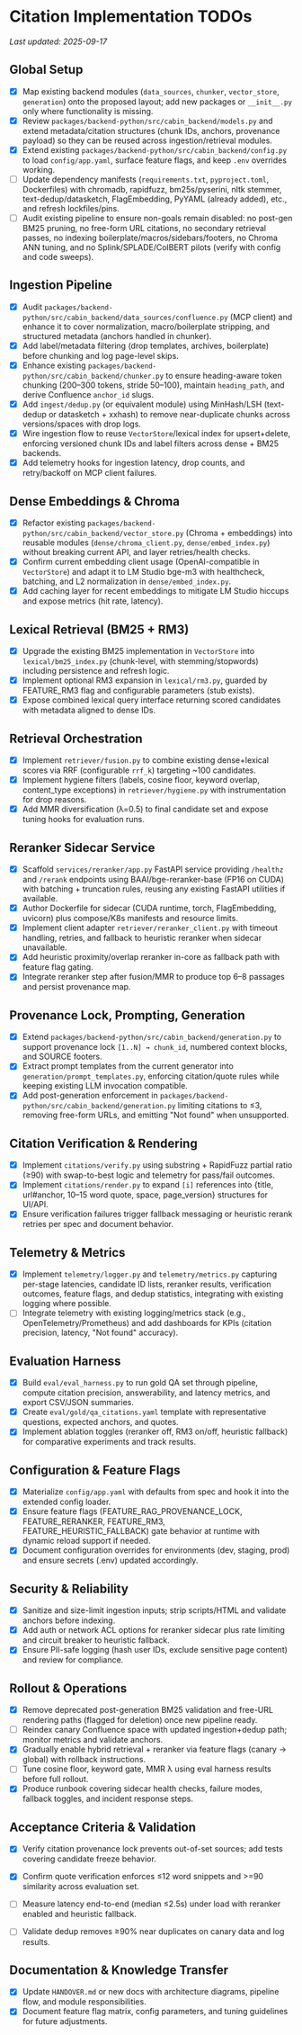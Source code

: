 # Citation Implementation TODOs

_Last updated: 2025-09-17_

## Global Setup
- [x] Map existing backend modules (`data_sources`, `chunker`, `vector_store`, `generation`) onto the proposed layout; add new packages or `__init__.py` only where functionality is missing.
- [x] Review `packages/backend-python/src/cabin_backend/models.py` and extend metadata/citation structures (chunk IDs, anchors, provenance payload) so they can be reused across ingestion/retrieval modules.
- [x] Extend existing `packages/backend-python/src/cabin_backend/config.py` to load `config/app.yaml`, surface feature flags, and keep `.env` overrides working.
- [ ] Update dependency manifests (`requirements.txt`, `pyproject.toml`, Dockerfiles) with chromadb, rapidfuzz, bm25s/pyserini, nltk stemmer, text-dedup/datasketch, FlagEmbedding, PyYAML (already added), etc., and refresh lockfiles/pins.
- [ ] Audit existing pipeline to ensure non-goals remain disabled: no post-gen BM25 pruning, no free-form URL citations, no secondary retrieval passes, no indexing boilerplate/macros/sidebars/footers, no Chroma ANN tuning, and no Splink/SPLADE/ColBERT pilots (verify with config and code sweeps).

## Ingestion Pipeline
- [x] Audit `packages/backend-python/src/cabin_backend/data_sources/confluence.py` (MCP client) and enhance it to cover normalization, macro/boilerplate stripping, and structured metadata (anchors handled in chunker).
- [x] Add label/metadata filtering (drop templates, archives, boilerplate) before chunking and log page-level skips.
- [x] Enhance existing `packages/backend-python/src/cabin_backend/chunker.py` to ensure heading-aware token chunking (200–300 tokens, stride 50–100), maintain `heading_path`, and derive Confluence `anchor_id` slugs.
- [x] Add `ingest/dedup.py` (or equivalent module) using MinHash/LSH (text-dedup or datasketch + xxhash) to remove near-duplicate chunks across versions/spaces with drop logs.
- [x] Wire ingestion flow to reuse `VectorStore`/lexical index for upsert+delete, enforcing versioned chunk IDs and label filters across dense + BM25 backends.
- [x] Add telemetry hooks for ingestion latency, drop counts, and retry/backoff on MCP client failures.

## Dense Embeddings & Chroma
- [x] Refactor existing `packages/backend-python/src/cabin_backend/vector_store.py` (Chroma + embeddings) into reusable modules (`dense/chroma_client.py`, `dense/embed_index.py`) without breaking current API, and layer retries/health checks.
- [x] Confirm current embedding client usage (OpenAI-compatible in `VectorStore`) and adapt it to LM Studio bge-m3 with healthcheck, batching, and L2 normalization in `dense/embed_index.py`.
- [x] Add caching layer for recent embeddings to mitigate LM Studio hiccups and expose metrics (hit rate, latency).

## Lexical Retrieval (BM25 + RM3)
- [x] Upgrade the existing BM25 implementation in `VectorStore` into `lexical/bm25_index.py` (chunk-level, with stemming/stopwords) including persistence and refresh logic.
- [x] Implement optional RM3 expansion in `lexical/rm3.py`, guarded by FEATURE_RM3 flag and configurable parameters (stub exists).
- [x] Expose combined lexical query interface returning scored candidates with metadata aligned to dense IDs.

## Retrieval Orchestration
- [x] Implement `retriever/fusion.py` to combine existing dense+lexical scores via RRF (configurable `rrf_k`) targeting ~100 candidates.
- [x] Implement hygiene filters (labels, cosine floor, keyword overlap, content_type exceptions) in `retriever/hygiene.py` with instrumentation for drop reasons.
- [x] Add MMR diversification (λ=0.5) to final candidate set and expose tuning hooks for evaluation runs.

## Reranker Sidecar Service
- [x] Scaffold `services/reranker/app.py` FastAPI service providing `/healthz` and `/rerank` endpoints using BAAI/bge-reranker-base (FP16 on CUDA) with batching + truncation rules, reusing any existing FastAPI utilities if available.
- [x] Author Dockerfile for sidecar (CUDA runtime, torch, FlagEmbedding, uvicorn) plus compose/K8s manifests and resource limits.
- [x] Implement client adapter `retriever/reranker_client.py` with timeout handling, retries, and fallback to heuristic reranker when sidecar unavailable.
- [x] Add heuristic proximity/overlap reranker in-core as fallback path with feature flag gating.
- [x] Integrate reranker step after fusion/MMR to produce top 6–8 passages and persist provenance map.

## Provenance Lock, Prompting, Generation
- [x] Extend `packages/backend-python/src/cabin_backend/generation.py` to support provenance lock `[1..N] → chunk_id`, numbered context blocks, and SOURCE footers.
- [x] Extract prompt templates from the current generator into `generation/prompt_templates.py`, enforcing citation/quote rules while keeping existing LLM invocation compatible.
- [x] Add post-generation enforcement in `packages/backend-python/src/cabin_backend/generation.py` limiting citations to ≤3, removing free-form URLs, and emitting "Not found" when unsupported.

## Citation Verification & Rendering
- [x] Implement `citations/verify.py` using substring + RapidFuzz partial ratio (≥90) with swap-to-best logic and telemetry for pass/fail outcomes.
- [x] Implement `citations/render.py` to expand `[i]` references into {title, url#anchor, 10–15 word quote, space, page_version} structures for UI/API.
- [x] Ensure verification failures trigger fallback messaging or heuristic rerank retries per spec and document behavior.

## Telemetry & Metrics
- [x] Implement `telemetry/logger.py` and `telemetry/metrics.py` capturing per-stage latencies, candidate ID lists, reranker results, verification outcomes, feature flags, and dedup statistics, integrating with existing logging where possible.
- [ ] Integrate telemetry with existing logging/metrics stack (e.g., OpenTelemetry/Prometheus) and add dashboards for KPIs (citation precision, latency, "Not found" accuracy).

## Evaluation Harness
- [x] Build `eval/eval_harness.py` to run gold QA set through pipeline, compute citation precision, answerability, and latency metrics, and export CSV/JSON summaries.
- [x] Create `eval/gold/qa_citations.yaml` template with representative questions, expected anchors, and quotes.
- [x] Implement ablation toggles (reranker off, RM3 on/off, heuristic fallback) for comparative experiments and track results.

## Configuration & Feature Flags
- [x] Materialize `config/app.yaml` with defaults from spec and hook it into the extended config loader.
- [x] Ensure feature flags (FEATURE_RAG_PROVENANCE_LOCK, FEATURE_RERANKER, FEATURE_RM3, FEATURE_HEURISTIC_FALLBACK) gate behavior at runtime with dynamic reload support if needed.
- [x] Document configuration overrides for environments (dev, staging, prod) and ensure secrets (.env) updated accordingly.

## Security & Reliability
- [x] Sanitize and size-limit ingestion inputs; strip scripts/HTML and validate anchors before indexing.
- [x] Add auth or network ACL options for reranker sidecar plus rate limiting and circuit breaker to heuristic fallback.
- [x] Ensure PII-safe logging (hash user IDs, exclude sensitive page content) and review for compliance.

## Rollout & Operations
- [x] Remove deprecated post-generation BM25 validation and free-URL rendering paths (flagged for deletion) once new pipeline ready.
- [ ] Reindex canary Confluence space with updated ingestion+dedup path; monitor metrics and validate anchors.
- [x] Gradually enable hybrid retrieval + reranker via feature flags (canary → global) with rollback instructions.
- [ ] Tune cosine floor, keyword gate, MMR λ using eval harness results before full rollout.
- [x] Produce runbook covering sidecar health checks, failure modes, fallback toggles, and incident response steps.

## Acceptance Criteria & Validation
- [x] Verify citation provenance lock prevents out-of-set sources; add tests covering candidate freeze behavior.
- [x] Confirm quote verification enforces ≤12 word snippets and >=90 similarity across evaluation set.
- [ ] Measure latency end-to-end (median ≤2.5s) under load with reranker enabled and heuristic fallback.
- [ ] Validate dedup removes ≥90% near duplicates on canary data and log results.



## Documentation & Knowledge Transfer
- [x] Update `HANDOVER.md` or new docs with architecture diagrams, pipeline flow, and module responsibilities.
- [x] Document feature flag matrix, config parameters, and tuning guidelines for future adjustments.
